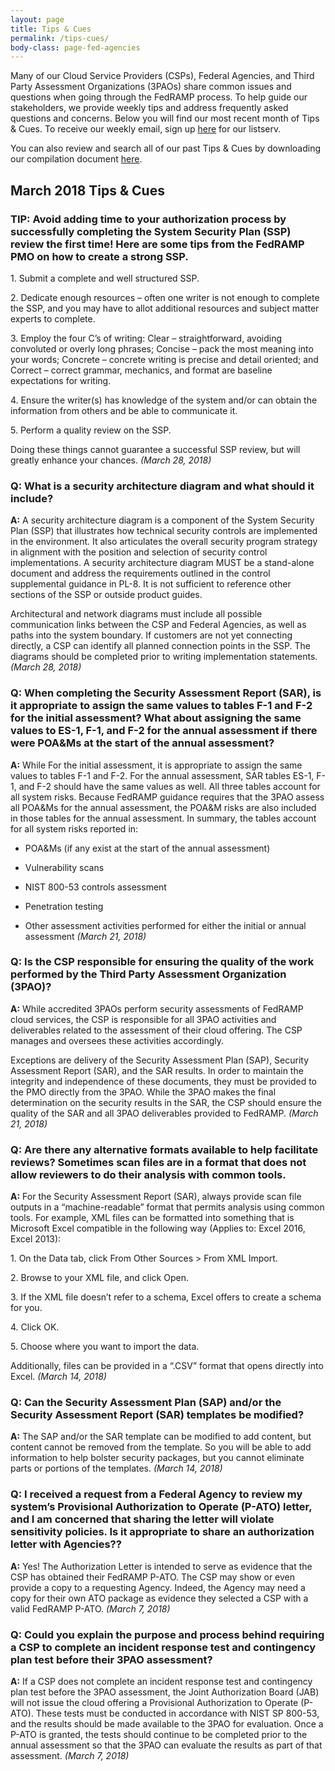 ```yaml
---
layout: page
title: Tips & Cues
permalink: /tips-cues/
body-class: page-fed-agencies
---
```


Many of our Cloud Service Providers (CSPs), Federal Agencies, and Third Party Assessment Organizations (3PAOs) share common issues and questions when going through the FedRAMP process. To help guide our stakeholders, we provide weekly tips and address frequently asked questions and concerns. Below you will find our most recent month of Tips & Cues. To receive our weekly email, sign up [here](https://public.govdelivery.com/accounts/USGSA/subscriber/new?qsp=USGSA_2224) for our listserv. 

You can also review and search all of our past Tips & Cues by downloading our compilation document <a href="{{site.baseurl}}/assets/resources/documents/FedRAMP_Tips_and_Cues.pdf">here</a>.

<h2>March 2018 Tips & Cues</h2>
<div class="q1">
<h3>TIP: Avoid adding time to your authorization process by successfully completing the System Security Plan (SSP) review the first time! Here are some tips from the FedRAMP PMO on how to create a strong SSP.</h3>
<p>
1. Submit a complete and well structured SSP.
</p>
<p>
2. Dedicate enough resources – often one writer is not enough to complete the SSP, and you may have to allot additional resources and subject matter experts to complete.
 </p>
<p>
3. Employ the four C’s of writing: Clear – straightforward, avoiding convoluted or overly long phrases; Concise – pack the most meaning into your words; Concrete – concrete writing is precise and detail oriented; and Correct – correct grammar, mechanics, and format are baseline expectations for writing.
 </p>
<p>
4. Ensure the writer(s) has knowledge of the system and/or can obtain the information from others and be able to communicate it.
 </p>
<p>
5. Perform a quality review on the SSP.
 </p>
<p>
Doing these things cannot guarantee a successful SSP review, but will greatly enhance your chances. <em>(March 28, 2018) </em>
</p>
</div>

<div class="q2">
<h3>Q: What is a security architecture diagram and what should it include?</h3>

<p><strong>A:</strong> A security architecture diagram is a component of the System Security Plan (SSP) that illustrates how technical security controls are implemented in the environment. It also articulates the overall security program strategy in alignment with the position and selection of security control implementations. A security architecture diagram MUST be a stand-alone document and address the requirements outlined in the control supplemental guidance in PL-8. It is not sufficient to reference other sections of the SSP or outside product guides.
 </p>
<p>
Architectural and network diagrams must include all possible communication links between the CSP and Federal Agencies, as well as paths into the system boundary. If customers are not yet connecting directly, a CSP can identify all planned connection points in the SSP. The diagrams should be completed prior to writing implementation statements. <em>(March 28, 2018)</em> 
</p>
</div>

<div class="q2">
<h3>Q: When completing the Security Assessment Report (SAR), is it appropriate to assign the same values to tables F-1 and F-2 for the initial assessment? What about assigning the same values to ES-1, F-1, and F-2 for the annual assessment if there were POA&Ms at the start of the annual assessment?</h3>

<p><strong>A:</strong> While For the initial assessment, it is appropriate to assign the same values to tables F-1 and F-2. For the annual assessment, SAR tables ES-1, F-1, and F-2 should have the same values as well. All three tables account for all system risks. Because FedRAMP guidance requires that the 3PAO assess all POA&Ms for the annual assessment, the POA&M risks are also included in those tables for the annual assessment. In summary, the tables account for all system risks reported in:
</p>
<p>
 
* POA&Ms (if any exist at the start of the annual assessment)

* Vulnerability scans 

* NIST 800-53 controls assessment 

* Penetration testing 

* Other assessment activities performed for either the initial or annual assessment <em>(March 21, 2018)</em>   
</p>
</div>

<div class="q2">
<h3>Q: Is the CSP responsible for ensuring the quality of the work performed by the Third Party Assessment Organization (3PAO)?
</h3>

<p><strong>A:</strong> While accredited 3PAOs perform security assessments of FedRAMP cloud services, the CSP is responsible for all 3PAO activities and deliverables related to the assessment of their cloud offering. The CSP manages and oversees these activities accordingly.
</p>
<p>
Exceptions are delivery of the Security Assessment Plan (SAP), Security Assessment Report (SAR), and the SAR results. In order to maintain the integrity and independence of these documents, they must be provided to the PMO directly from the 3PAO. While the 3PAO makes the final determination on the security results in the SAR, the CSP should ensure the quality of the SAR and all 3PAO deliverables provided to FedRAMP. <em>(March 21, 2018)</em> 
</p>
</div>

<div class="q3">

<h3>Q: Are there any alternative formats available to help facilitate reviews? Sometimes scan files are in a format that does not allow reviewers to do their analysis with common tools.</h3>

<p><strong>A:</strong> For the Security Assessment Report (SAR), always provide scan file outputs in a “machine-readable” format that permits analysis using common tools. For example, XML files can be formatted into something that is Microsoft Excel compatible in the following way (Applies to: Excel 2016, Excel 2013):
 </p>
<p>
1. On the Data tab, click From Other Sources > From XML Import.
  </p>
<p>
2. Browse to your XML file, and click Open.
  </p>
<p>
3. If the XML file doesn’t refer to a schema, Excel offers to create a schema for you.
  </p>
<p>
4. Click OK.
  </p>
<p>
5. Choose where you want to import the data.
 </p>
<p>
Additionally, files can be provided in a “.CSV” format that opens directly into Excel. <em>(March 14, 2018) </em>
</p>
</div>

<div class="q3">

<h3>Q: Can the Security Assessment Plan (SAP) and/or the Security Assessment Report (SAR) templates be modified?</h3>

<p><strong>A:</strong> The SAP and/or the SAR template can be modified to add content, but content cannot be removed from the template. So you will be able to add information to help bolster security packages, but you cannot eliminate parts or portions of the templates. <em>(March 14, 2018)</em> 
</p>
</div>

<div class="q3">

<h3>Q: I received a request from a Federal Agency to review my system’s Provisional Authorization to Operate (P-ATO) letter, and I am concerned that sharing the letter will violate sensitivity policies. Is it appropriate to share an authorization letter with Agencies??</h3>

<p><strong>A:</strong> Yes! The Authorization Letter is intended to serve as evidence that the CSP has obtained their FedRAMP P-ATO. The CSP may show or even provide a copy to a requesting Agency. Indeed, the Agency may need a copy for their own ATO package as evidence they selected a CSP with a valid FedRAMP P-ATO. <em>(March 7, 2018)</em> 
</p>
</div>

<div class="q3">

<h3>Q: Could you explain the purpose and process behind requiring a CSP to complete an incident response test and contingency plan test before their 3PAO assessment?</h3>

<p><strong>A:</strong> If a CSP does not complete an incident response test and contingency plan test before the 3PAO assessment, the Joint Authorization Board (JAB) will not issue the cloud offering a Provisional Authorization to Operate (P-ATO). These tests must be conducted in accordance with NIST SP 800-53, and the results should be made available to the 3PAO for evaluation. Once a P-ATO is granted, the tests should continue to be completed prior to the annual assessment so that the 3PAO can evaluate the results as part of that assessment. <em>(March 7, 2018)</em> 
</p>
</div>

